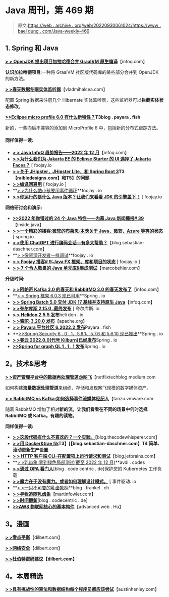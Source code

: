 # Java 周刊，第 469 期

> 原文:[https://web . archive . org/web/20220930061024/https://www . bael dung . com/Java-weekly-469](https://web.archive.org/web/20220930061024/https://www.baeldung.com/java-weekly-469)

## 1. **Spring 和 Java**

**[> > OpenJDK 提出项目加拉哈德合并 GraalVM 原生编译](https://web.archive.org/web/20221223224232/https://www.infoq.com/news/2022/12/openjdk-galahad-Dec22/?utm_campaign=infoq_content&utm_source=infoq&utm_medium=feed&utm_term=Java)**【infoq.com】

**认识加拉哈德项目**:一种将 GraalVM 社区版代码库的某些部分合并到 OpenJDK 的新方法。

**[> >春天数据冬眠实体监听器](https://web.archive.org/web/20221223224232/https://vladmihalcea.com/spring-hibernate-entity-listeners/)**【vladmihalcea.com】

配置 Spring 数据来注册几个 Hibernate 实体监听器，这些监听器可以**拦截实体状态修改**。

**[>>Eclipse micro profile 6.0 有什么新特性？](https://web.archive.org/web/20221223224232/https://blog.payara.fish/whats-new-eclipse-microprofile-6.0)T3blog . payara . fish**

新的，一些向后不兼容的添加到 MicroProfile 6 中，包括新的分布式跟踪方法。

#### **同样值得一读:**

*   **[> > Java InfoQ 趋势报告——2022 年 12 月](https://web.archive.org/web/20221223224232/https://www.infoq.com/articles/java-jvm-trends-2022/)**【infoq.com】
*   **[> >为什么我们为 Jakarta EE 的 Eclipse Starter 的 UI 选择了 Jakarta Faces？](https://web.archive.org/web/20221223224232/https://foojay.io/today/why-did-we-choose-jakarta-faces-for-the-ui-of-the-eclipse-starter-for-jakarta-ee/)** [ foojay.io
*   **[> >关于 JHipster，JHipster Lite，和 Spring Boot 3](https://web.archive.org/web/20221223224232/https://raibledesigns.com/rd/entry/questions_about_jhipster_jhipster_lite)T3【raibledesigns.com】和T5】的问题**
*   **[> >编译回避用](https://web.archive.org/web/20221223224232/https://foojay.io/today/compilation-avoidance-with-gradle/)** [ foojay.io ]
*   **[> >为什么酷小孩要用事件循环](https://web.archive.org/web/20221223224232/https://foojay.io/today/why-the-cool-kids-use-event-loops/)**foojay . io
*   **[> >你运行的是什么 Java 版本？让我们来看看 JDK 的引擎盖下！](https://web.archive.org/web/20221223224232/https://foojay.io/today/what-java-version-are-you-running-lets-take-a-look-under-the-hood-of-the-jdk/)** [ foojay.io

**网络研讨会和演示:**

*   **[>>2022 年你错过的 24 个 Java 特性——内幕 Java 新闻播报# 39](https://web.archive.org/web/20221223224232/https://inside.java/2022/12/15/newscast-39/)**【inside.java】
*   **[> >一个精彩的播客:微软的布莱恩·本茨关于 Java、微软、Azure 等等的状态](https://web.archive.org/web/20221223224232/https://spring.io/blog/2022/12/15/a-bootiful-podcast-microsoft-s-brian-benz-on-the-state-of-java-microsoft-azure-and-so-much-more)** [ spring.io
*   **[> >使用 ChatGPT 进行编码会话—有多大帮助？](https://web.archive.org/web/20221223224232/https://blog.sebastian-daschner.com/entries/coding-session-chatgpt)**【blog.sebastian-daschner.com】
*   **[> >像资深开发者一样调试](https://web.archive.org/web/20221223224232/https://foojay.io/today/debug-like-a-senior-developer/)**foojay . io
*   **[> > Foojay 播客# 9:Java FX 框架、库和项目的状态](https://web.archive.org/web/20221223224232/https://foojay.io/today/foojay-podcast-9/)** [ foojay.io ]
*   [**> > 7 个令人敬畏的 Java 单元库&集成测试**](https://web.archive.org/web/20221223224232/https://www.youtube.com/watch?v=JVPHSdHViMg)【marcobehler.com】

**升级时间:**

*   **[> >阿帕奇 Kafka 3.0 的春天和 RabbitMQ 3.0 的春天发布了](https://web.archive.org/web/20221223224232/https://www.infoq.com/news/2022/12/spring-apache-kafka-rabbitmq-3/?utm_campaign=infoq_content&utm_source=infoq&utm_medium=feed&utm_term=Java)**【infoq.com】
*   **[> > Spring 框架 6.0.3 现已可用](https://web.archive.org/web/20221223224232/https://spring.io/blog/2022/12/15/spring-framework-6-0-3-available-now)**Spring . io
*   **[> > Spring Batch 5.0 交付 JDK 17 基线并支持原生 Java](https://web.archive.org/web/20221223224232/https://www.infoq.com/news/2022/12/spring-batch-5-released/?utm_campaign=infoq_content&utm_source=infoq&utm_medium=feed&utm_term=Java)**【infoq.com】
*   [**> >夸尔库斯 2.15.0 .最终发布**](https://web.archive.org/web/20221223224232/https://github.com/quarkusio/quarkus/releases/tag/2.15.0.Final) [ 夸尔库斯. io
*   [**> > Helidon 2.5.5 发布**](https://web.archive.org/web/20221223224232/https://github.com/helidon-io/helidon/releases/tag/2.5.5)heli don . io
*   **[> >骆驼-3.20.0 发布](https://web.archive.org/web/20221223224232/https://github.com/apache/camel/releases/tag/camel-3.20.0)**【apache.org】
*   [**> > Payara 平台社区 6.2022.2 发布**](https://web.archive.org/web/20221223224232/https://github.com/payara/Payara/releases/tag/payara-server-6.2022.2)Payara . fish
*   **[>>Spring Security 6 . 0 . 1、5.8.1、5.7.6 和 5.6.10 现已推出](https://web.archive.org/web/20221223224232/https://spring.io/blog/2022/12/19/spring-security-6-0-1-5-8-1-5-7-6-and-5-6-10-available-now)**Spring . io
*   [**> >春云 2022.0.0(代号 Kilburn)已经发布**](https://web.archive.org/web/20221223224232/https://spring.io/blog/2022/12/16/spring-cloud-2022-0-0-codename-kilburn-has-been-released)Spring . io
*   [**>>Spring for graph QL 1 . 1 . 1 发布**](https://web.archive.org/web/20221223224232/https://spring.io/blog/2022/12/20/spring-for-graphql-1-1-1-released)Spring . io

## **2。技术&思考**

**[> >资产管理平台中的数据再处理管道@网飞](https://web.archive.org/web/20221223224232/https://netflixtechblog.medium.com/data-reprocessing-pipeline-in-asset-management-platform-netflix-46fe225c35c9?source=rss-c3aeaf49d8a4------2)**【netflixtechblog.medium.com

如何构建**海量数据处理管道**来组织、存储和发现网飞规模的数字媒体资产。

**[> > RabbitMQ vs Kafka:如何选择事件流媒体经纪人](https://web.archive.org/web/20221223224232/https://tanzu.vmware.com/content/blog/rabbitmq-event-streaming-broker)**【tanzu.vmware.com

随着 RabbitMQ 增加了相对**新的流，让我们看看在不同的场景中何时选择 RabbitMQ 或 Kafka。有趣的读物。**

**同样值得一读:**

*   **[> >这段代码有什么不喜欢的？一个实验。](https://web.archive.org/web/20221223224232/https://blog.thecodewhisperer.com/permalink/whats-not-to-like-about-this-code-1)**【blog.thecodewhisperer.com】
*   **[> >用 Docker&trae fik](https://web.archive.org/web/20221223224232/https://blog.sebastian-daschner.com/entries/rolling-updates-production-traefik)T3】[【blog.sebastian-daschner.com】T4 简单、滚动更新生产设置**
*   **[> > HTTP 客户端 CLI–在配置项上运行请求和测试](https://web.archive.org/web/20221223224232/https://blog.jetbrains.com/idea/2022/12/http-client-cli-run-requests-and-tests-on-ci/)**【blog.jetbrains.com】
*   **[> >乳齿象:零到绿色局部测试(截至 2022 年 12 月)](https://web.archive.org/web/20221223224232/https://avdi.codes/mastodon-zero-to-green-tests-locally-as-of-december-2022/)**avdi . codes
*   **[> >通过 OPA 看门人](https://web.archive.org/web/20221223224232/https://blog.codecentric.de/secure-your-kubernetes-workloads-with-opa-gatekeeper)**[blog . code centric . de]保护您的 Kubernetes 工作负载
*   **[> >魔力在于没有魔力。或者如何理解设计模式。](https://web.archive.org/web/20221223224232/https://event-driven.io/en/the_magic_is_that_there_is_no_magic/)** [ 事件驱动. io
*   **[> >一只不可变的乳齿象柄](https://web.archive.org/web/20221223224232/https://blog.frankel.ch/immutable-mastodon-handle/)**blog . frankel . ch
*   **[> >寻帐追随乳齿象](https://web.archive.org/web/20221223224232/https://martinfowler.com/articles/exploring-mastodon.html#finding-accounts-to-follow)**【martinfowler.com】
*   [**> >时间翻新**](https://web.archive.org/web/20221223224232/https://blog.codecentric.de/time-to-renovate)[blog . codecentric . de]
*   [**>>AWS 物联网核心的基本构件**](https://web.archive.org/web/20221223224232/https://advancedweb.hu/the-basic-building-blocks-of-aws-iot-core/)【advanced web . Hu】

## **3。漫画**

[**> >零点平衡**](https://web.archive.org/web/20221223224232/https://dilbert.com/strip/2022-12-23)【dilbert.com】

[**> >网络安全**](https://web.archive.org/web/20221223224232/https://dilbert.com/strip/2022-12-22)【dilbert.com】

**[> >杜伯特密码建议](https://web.archive.org/web/20221223224232/https://dilbert.com/strip/2022-12-21)【dilbert.com】**

## **4。本周精选**

**[> >具有挑战性的算法和数据结构每个程序员都应该尝试](https://web.archive.org/web/20221223224232/https://austinhenley.com/blog/challengingalgorithms.html)**【austinhenley.com】